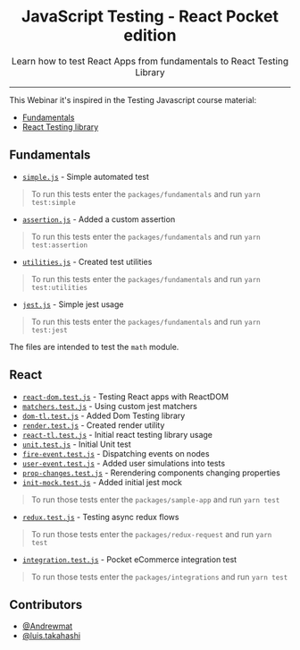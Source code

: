 <h1 align="center">
  JavaScript Testing - React Pocket edition
</h1>

<p align="center" style="font-size: 1rem;">
  Learn how to test React Apps from fundamentals to React Testing Library
</p>

<hr />

This Webinar it's inspired in the Testing Javascript course material:
- [Fundamentals](https://github.com/kentcdodds/js-testing-fundamentals)
- [React Testing library](https://github.com/kentcdodds/react-testing-library-course)

## Fundamentals

- [`simple.js`](packages/fundamentals/src/tests/1-simple.js) - Simple automated test

> To run this tests enter the `packages/fundamentals` and run `yarn test:simple`

- [`assertion.js`](packages/fundamentals/src/tests/2-assertion.js) - Added a custom assertion

> To run this tests enter the `packages/fundamentals` and run `yarn test:assertion`

- [`utilities.js`](packages/fundamentals/src/tests/3-utilities.js) - Created test utilities

> To run this tests enter the `packages/fundamentals` and run `yarn test:utilities`

- [`jest.js`](packages/fundamentals/src/tests/4-jest.test.js) - Simple jest usage

> To run this tests enter the `packages/fundamentals` and run `yarn test:jest`

The files are intended to test the `math` module.

## React

- [`react-dom.test.js`](packages/sample-app/src/app/__tests__/01-react-dom.test.js) - Testing React apps with ReactDOM
- [`matchers.test.js`](packages/sample-app/src/app/__tests__/02-matchers.test.js) - Using custom jest matchers
- [`dom-tl.test.js`](packages/sample-app/src/app/__tests__/03-dom-tl.test.js) - Added Dom Testing library
- [`render.test.js`](packages/sample-app/src/app/__tests__/04-render.test.js) - Created render utility
- [`react-tl.test.js`](packages/sample-app/src/app/__tests__/05-react-tl.test.js) - Initial react testing library usage
- [`unit.test.js`](packages/sample-app/src/quantity/__tests__/01-unit.test.js) - Initial Unit test
- [`fire-event.test.js`](packages/sample-app/src/quantity/__tests__/02-fire-event.test.js) - Dispatching events on nodes
- [`user-event.test.js`](packages/sample-app/src/quantity/__tests__/03-user-event.test.js) - Added user simulations into tests
- [`prop-changes.test.js`](packages/sample-app/src/quantity/__tests__/04-prop-changes.test.js) - Rerendering components changing properties
- [`init-mock.test.js`](packages/sample-app/src/quantity/__tests__/05-init-mock.test.js) - Added initial jest mock

> To run those tests enter the `packages/sample-app` and run `yarn test`

- [`redux.test.js`](packages/redux-request/src/redux.test.js) - Testing async redux flows

> To run those tests enter the `packages/redux-request` and run `yarn test`

- [`integration.test.js`](packages/integrations/src/__tests__/integration.test.js) - Pocket eCommerce integration test

> To run those tests enter the `packages/integrations` and run `yarn test`

## Contributors

- [@Andrewmat](https://github.com/Andrewmat)
- [@luis.takahashi](https://github.com/luistak)
